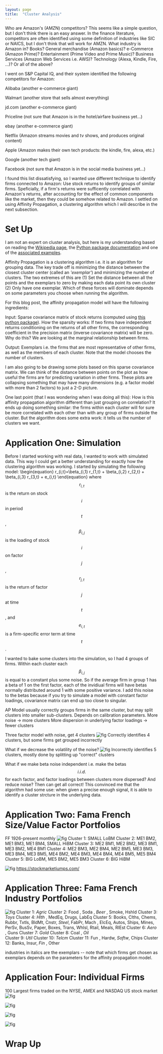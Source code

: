 ```yaml
---
layout: page
title:  "Cluster Analysis"
---
```


Who are Amazon's (AMZN) competitors?  This seems like a simple question, but I don't think there is an easy answer.  In the finance literature, competitors are often identified using some definition of industries like SIC or NAICS, but I don't think that will work for AMZN.  What industry is Amazon in?  Books?  General merchandise (Amazon basics)? e-Commerce (Amazon Prime)?  Entertainment (Prime Video and Prime Music)? Business Services (Amazon Web Services i.e. AWS)?  Technology (Alexa, Kindle, Fire, ...)? Or all of the above?

I went on S&P Capital IQ, and their system identified the following competitors for Amazon: 

Alibaba (another e-commerce giant)

Walmart (another store that sells almost everything)

jd.com (another e-commerce giant)

Priceline (not sure that Amazon is in the hotel/airfare business yet...)

ebay (another e-commerce giant)

Netflix (Amazon streams movies and tv shows, and produces original content)

Apple (Amazon makes their own tech products: the kindle, fire, alexa, etc.)

Google (another tech giant)

Facebook (not sure that Amazon is in the social media business yet...)  

I found this list dissatisfying, so I wanted use different technique to identify firms connected to Amazon: Use stock returns to identify groups of similar firms.  Speficially, if a firm's returns were sufficently correlated with Amazon's returns, after accounting for the effect of common components like the market, then they could be somehow related to Amazon. I settled on using Affinity Propagation, a clustering algorithm which I will describe in the next subsection.

# Set Up 

I am not an expert on cluster analysis, but here is my understanding based on reading the
<a href="https://en.wikipedia.org/wiki/Affinity_propagation" title="b1">Wikipedia page</a>, the 
<a href="https://scikit-learn.org/stable/modules/generated/sklearn.cluster.AffinityPropagation.html" title="b1">Python package documentation</a> and one of the <a href="https://scikit-learn.org/stable/auto_examples/applications/plot_stock_market.html" title="b1">associated examples</a>.

Affinity Propagation is a clustering algorithm i.e. it is an algorithm for grouping data.  The key trade off is minimizing the distance between the closest cluster center (called an *'exemplar'*) and minimizing the number of clusters.  The two extremes of this are (1) Set the distance between all the points and the exemplars to zero by making each data point its own cluster (2) Only have one exemplar.  Which of these forces will dominate depends on some parameters you choose when running the algorithm.

For this blog post, the affinity propagation model will have the following ingredients:

Input: Sparse covariance matrix of stock returns (computed using <a href="https://scikit-learn.org/stable/modules/generated/sklearn.covariance.GraphicalLassoCV.html" title="b1">this python package</a>).  How the sparsity works: If two firms have independent returns conditioning on the returns of all other firms, the corresponding coefficient in the precision matrix (inverse covariance matrix) will be zero. Why do this?  We are looking at the marginal relationship between firms.

Output: Exemplars i.e. the firms that are most representative of other firms, as well as the members of each cluster.  Note that the model chooses the number of clusters.

I am also going to be drawing some plots based on this sparse covariance matrix. We can think of the distance between points on the plot as how useful the firms are for predicting variation in other firms.  These plots are collapsing something that may have many dimensions (e.g. a factor model with more than 2 factors) to just a 2-D picture.   

One last point (that I was wondering when I was doing all this): How is this affinity propagation algorithm different than just grouping on correlation? It ends up doing something similar: the firms within each cluster will for sure be more correlated with each other than with any group of firms outside the cluster.  But the algorithm does some extra work: it tells us the number of clusters we want.

# Application One: Simulation

Before I started working with real data, I wanted to work with simulated data.  This way I could get a better understanding for exactly how the clustering algorithm was working.  I started by simulating the following model: 
\begin{equation}
r_{i,t}=\beta_{i,1} r_{1,t} + \beta_{i,2} r_{2,t} + \beta_{i,3} r_{3,t} + e_{i,t}
\end{equation}
where $$r_{i,t}$$ is the return on stock $$i$$ in period $$t$$, $$\beta_{i,j}$$ is the loading of stock $$i$$ on factor $$j$$, $$r_{j,t}$$ is the return of factor $$j$$ at time $$t$$, and $$e_{i,t}$$ is a firm-specific error term at time $$t$$.

I wanted to bake some clusters into the simulation, so I had 4 groups of firms.  Within each cluster each $$\beta_{i,j}$$ is equal to a constant plus some noise.  So if the average firm in group 1 has a beta of 1 on the first factor, each of the invidiual firms will have betas normally distributed around 1 with some positive variance.  I add this noise to the betas because if you try to simulate a model with constant factor loadings, covariance matrix can end up too close to singular.


AP Model usually correctly groups firms in the same cluster, but may split clusters into smaller sub-clusters. Depends on calibration parameters.
More noise -> more clusters
More dispersion in underlying factor loadings -> fewer clusters

Three factor model with noise, get 4 clusters
![fig](/Post_Images/6_11_2020/3factornoise.PNG)
Correctly identifies 4 clusters, but some firms get grouped incorrectly

What if we decrease the volatility of the noise? 
![fig](/Post_Images/6_11_2020/3factorlessnoise.PNG)
Incorrectly identifies 5 clusters, mostly done by splitting up "correct" clusters 

What if we make beta noise independent i.e. make the betas $$i.i.d.$$ for each factor, and factor loadings between clusters more dispersed? And reduce noise?  Then can get all correct!  This convinced me that the algorithm had some use: when given a precise enough signal, it is able to identify a cluster strcture in the underlying data.

# Application Two: Fama French Size/Value Factor Portfolios

FF 1926-present monthly
![fig](/Post_Images/6_11_2020/famafrench25.PNG)
Cluster 1: SMALL LoBM
Cluster 2: ME1 BM2, ME1 BM3, ME1 BM4, SMALL HiBM
Cluster 3: ME2 BM1, ME2 BM2, ME3 BM1, ME3 BM2, ME4 BM1
Cluster 4: ME2 BM3, ME2 BM4, ME2 BM5, ME3 BM3, ME3 BM4, ME3 BM5, ME4 BM2, ME4 BM3, ME4 BM4, ME4 BM5, ME5 BM4
Cluster 5: BIG LoBM, ME5 BM2, ME5 BM3
Cluster 6: BIG HiBM

![fig](/Post_Images/6_11_2020/ff25pca.PNG)
<a href="https://johnhcochrane.blogspot.com/2014/12/level-slope-and-curve-for-stocks.html" title="b1">https://stockmarketjumps.com/</a>

# Application Three: Fama French Industry Portfolios 

![fig](/Post_Images/6_11_2020/2017dailyindustry.PNG)
Cluster 1: *Agric*
Cluster 2: Food , Soda , *Beer* , Smoke, Hshld
Cluster 3: *Toys* 
Cluster 4: *Hlth* , MedEq, Drugs, LabEq
Cluster 5: Books, Clths, Chems, Rubbr, Txtls, BldMt, Cnstr, *Steel*, FabPr, Mach , ElcEq, Autos, Ships, Mines, PerSv, BusSv, Paper, Boxes, Trans, Whlsl, Rtail, Meals, RlEst
Cluster 6: *Aero* , Guns 
Cluster 7: *Gold* 
Cluster 8: Coal , *Oil*  
Cluster 9: *Util*
Cluster 10: *Telcm*
Cluster 11: Fun  , Hardw, *Softw*, Chips
Cluster 12: Banks, Insur, *Fin*  , Other

industries in italics are the exemplars -- note that which firms get chosen as exemplars depends on the parameters for the affinity propagation model.

# Application Four: Individual Firms
100 Largest firms traded on the NYSE, AMEX and NASDAQ US stock market
![fig](/Post_Images/6_11_2020/2000firmlevel.PNG)

![fig](/Post_Images/6_11_2020/2008firmlevel.PNG)

![fig](/Post_Images/6_11_2020/2012firmlevel.PNG)

![fig](/Post_Images/6_11_2020/2017firmlevel.PNG)

# Wrap Up 
